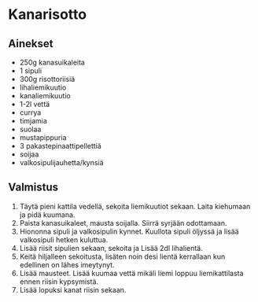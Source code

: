 # Kanarisotto

## Ainekset

- 250g kanasuikaleita
- 1 sipuli
- 300g risottoriisiä
- lihaliemikuutio
- kanaliemikuutio
- 1-2l vettä 
- currya
- timjamia
- suolaa
- mustapippuria
- 3 pakastepinaattipellettiä
- soijaa
- valkosipulijauhetta/kynsiä




## Valmistus

1. Täytä pieni kattila vedellä, sekoita liemikuutiot sekaan. Laita kiehumaan ja pidä kuumana.
2. Paista kanasuikaleet, mausta soijalla. Siirrä syrjään odottamaan.
3. Hiononna sipuli ja valkosipulin kynnet. Kuullota sipuli öljyssä ja lisää valkosipuli hetken kuluttua.
4. Lisää riisit sipulien sekaan, sekoita ja Lisää 2dl lihalientä.
5. Keitä hiljalleen sekoitusta, lisäten noin desi lientä kerrallaan kun edellinen on lähes imeytynyt. 
6. Lisää mausteet. Lisää kuumaa vettä mikäli liemi loppuu liemikattilasta ennen riisin kypsymistä.
7. Lisää lopuksi kanat riisin sekaan.


